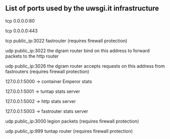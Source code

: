 List of ports used by the uwsgi.it infrastructure
-------------------------------------------------


tcp 0.0.0.0:80

tcp 0.0.0.0:443

tcp public_ip:3022 fastrouter (requires firewall protection)

udp public_ip:3022 the dgram router bind on this address to forward packets to the http router

udp public_ip:3026 the dgram router accepts requests on this address from fastrouters (requires firewall protection)



127.0.0.1:5000 -> container Emperor stats

127.0.0.1:5001 -> tuntap stats server

127.0.0.1:5002 -> http stats server

127.0.0.1:5003 -> fastrouter stats server

udp public_ip:3000 legion packets (requires firewall protection)

udp public_ip:999 tuntap router (requires firewall protection)
